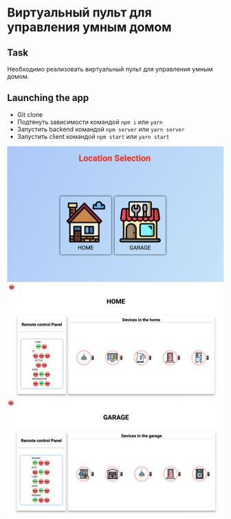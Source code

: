 # Виртуальный пульт для управления умным домом
## Task 
Необходимо реализовать виртуальный пульт для управления умным домом.

## Launching the app
* Git clone
* Подтянуть зависимости командой `npm i` или `yarn`
* Запустить backend командой `npm server` или `yarn server`
* Запустить client командой `npm start` или `yarn start`

![](readme-assets/main.png)
![](readme-assets/home.png)
![](readme-assets/garage.png)
